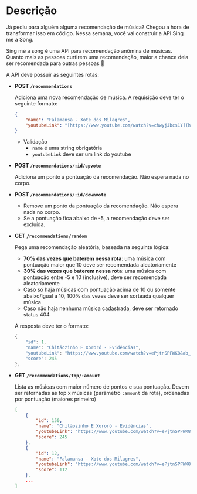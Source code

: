 # Descrição

Já pediu para alguém alguma recomendação de música? Chegou a hora de transformar isso em código. Nessa semana, você vai construir a API Sing me a Song.

Sing me a song é uma API para recomendação anômina de músicas. Quanto mais as pessoas curtirem uma recomendação, maior a chance dela ser recomendada para outras pessoas 🙂

A API deve possuir as seguintes rotas:

- **POST `/recommendations`**
    
    Adiciona uma nova recomendação de música. A requisição deve ter o seguinte formato:
    
    ```json
    {
    	"name": "Falamansa - Xote dos Milagres",
    	"youtubeLink": "[https://www.youtube.com/watch?v=chwyjJbcs1Y](https://www.youtube.com/watch?v=chwyjJbcs1Y&ab_channel=Deck)",
    }
    ```
    
    - Validação
        - `name` é uma string obrigatória
        - `youtubeLink` deve ser um link do youtube
- **POST `/recommendations/:id/upvote`**
    
    Adiciona um ponto à pontuação da recomendação. Não espera nada no corpo.
    
- **POST `/recommendations/:id/downvote`**
    - Remove um ponto da pontuação da recomendação. Não espera nada no corpo.
    - Se a pontuação fica abaixo de -5, a recomendação deve ser excluída.
- **GET `/recommendations/random`**
    
    Pega uma recomendação aleatória, baseada na seguinte lógica:
    
    - **70% das vezes que baterem nessa rota**: uma música com pontuação maior que 10 deve ser recomendada aleatoriamente
    - **30% das vezes que baterem nessa rota**: uma música com pontuação entre -5 e 10 (inclusive), deve ser recomendada aleatoriamente
    - Caso só haja músicas com pontuação acima de 10 ou somente abaixo/igual a 10, 100% das vezes deve ser sorteada qualquer música
    - Caso não haja nenhuma música cadastrada, deve ser retornado status 404
    
    A resposta deve ter o formato:
    
    ```jsx
    {
    	"id": 1,
    	"name": "Chitãozinho E Xororó - Evidências",
    	"youtubeLink": "https://www.youtube.com/watch?v=ePjtnSPFWK8&ab_channel=CHXVEVO",
    	"score": 245
    },
    ```
    
- **GET `/recommendations/top/:amount`**
    
    Lista as músicas com maior número de pontos e sua pontuação. Devem ser retornadas as top x músicas (parâmetro `:amount` da rota), ordenadas por pontuação (maiores primeiro)
    
    ```json
    [
    	{
    		"id": 150,
    		"name": "Chitãozinho E Xororó - Evidências",
    		"youtubeLink": "https://www.youtube.com/watch?v=ePjtnSPFWK8&ab_channel=CHXVEVO",
    		"score": 245
    	},
    	{
    		"id": 12,
    		"name": "Falamansa - Xote dos Milagres",
    		"youtubeLink": "https://www.youtube.com/watch?v=ePjtnSPFWK8&ab_channel=CHXVEVO",
    		"score": 112
    	},
    	...
    ]
    ```
